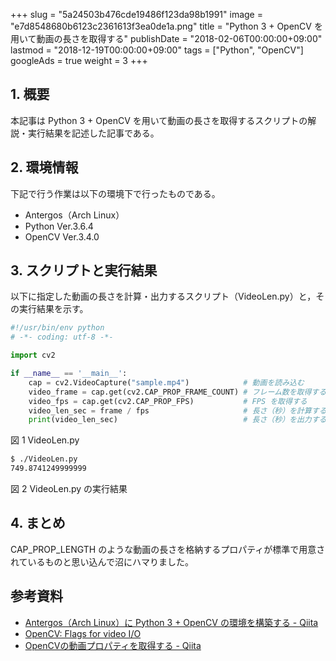 +++
slug = "5a24503b476cde19486f123da98b1991"
image = "e7d8548680b6123c2361613f3ea0de1a.png"
title = "Python 3 + OpenCV を用いて動画の長さを取得する"
publishDate = "2018-02-06T00:00:00+09:00"
lastmod = "2018-12-19T00:00:00+09:00"
tags = ["Python", "OpenCV"]
googleAds = true
weight = 3
+++

## 1. 概要

本記事は Python 3 + OpenCV を用いて動画の長さを取得するスクリプトの解説・実行結果を記述した記事である。

## 2. 環境情報

下記で行う作業は以下の環境下で行ったものである。

 * Antergos（Arch Linux）
 * Python Ver.3.6.4
 * OpenCV Ver.3.4.0

## 3. スクリプトと実行結果

以下に指定した動画の長さを計算・出力するスクリプト（VideoLen.py）と，その実行結果を示す。

```python
#!/usr/bin/env python
# -*- coding: utf-8 -*-

import cv2

if __name__ == '__main__':
    cap = cv2.VideoCapture("sample.mp4")            # 動画を読み込む
    video_frame = cap.get(cv2.CAP_PROP_FRAME_COUNT) # フレーム数を取得する
    video_fps = cap.get(cv2.CAP_PROP_FPS)           # FPS を取得する
    video_len_sec = frame / fps                     # 長さ（秒）を計算する
    print(video_len_sec)                            # 長さ（秒）を出力する
```

図 1 VideoLen.py

```bash
$ ./VideoLen.py
749.8741249999999
```

図 2 VideoLen.py の実行結果

## 4. まとめ

CAP_PROP_LENGTH のような動画の長さを格納するプロパティが標準で用意されているものと思い込んで沼にハマりました。

## 参考資料

 *  [Antergos（Arch Linux）に Python 3 + OpenCV の環境を構築する - Qiita](https://qiita.com/l7u7ch/items/a4c50a8c7c07ae538d40)
 * [OpenCV: Flags for video I/O](https://docs.opencv.org/3.2.0/d4/d15/group__videoio__flags__base.html#gaeb8dd9c89c10a5c63c139bf7c4f5704d)
 *  [OpenCVの動画プロパティを取得する - Qiita](https://qiita.com/takahiro_itazuri/items/e740f0a1b5165fafa6ac)


